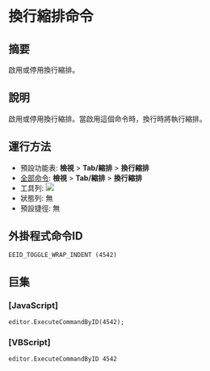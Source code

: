 # 換行縮排命令

## 摘要

啟用或停用換行縮排。

## 說明

啟用或停用換行縮排。當啟用這個命令時，換行時將執行縮排。

## 運行方法

- 預設功能表: **檢視** \> **Tab/縮排** \> **換行縮排**
- [全部命令](../tools/all_commands): **檢視** \> **Tab/縮排** \> **換行縮排**
- 工具列:
![](../../images/wrap_indent24x16..png)
- 狀態列: 無
- 預設捷徑: 無

## 外掛程式命令ID

```
EEID_TOGGLE_WRAP_INDENT (4542)
```

## 巨集

### \[JavaScript\]

```
editor.ExecuteCommandByID(4542);
```

### \[VBScript\]

```
editor.ExecuteCommandByID 4542
```
